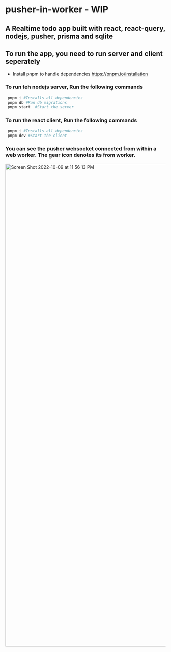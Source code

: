 # pusher-in-worker - WIP
## A Realtime todo app built with react, react-query, nodejs, pusher, prisma and sqlite

## To run the app, you need to run server and client seperately
- Install pnpm to handle dependencies https://pnpm.io/installation

### To run teh nodejs server, Run the following commands
 ```sh
  pnpm i #Installs all dependencies 
  pnpm db #Run db migrations
  pnpm start  #Start the server
 ```
 
 ### To run the react client, Run the following commands
 ```sh
  pnpm i #Installs all dependencies 
  pnpm dev #Start the client
 ```

### You can see the pusher websocket connected from within a web worker. The gear icon denotes its from worker.
<img width="1511" alt="Screen Shot 2022-10-09 at 11 56 13 PM" src="https://user-images.githubusercontent.com/1032318/194773364-26384d26-443b-4364-8c4b-f77384307a6a.png">

